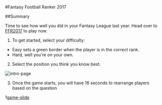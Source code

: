 #Fantasy Football Ranker 2017

##Summary

Time to see how well you did in your Fantasy League last year. Head over to [FFR2017](http://sharp-nightingale-21d173.netlify.com/) to play now.

1.  To get started, select your difficulty:

* Easy sets a green border when the player is in the correct rank.
* Hard, well you're on your own.

2.  Select the position you think you know best.

![intro-page](/images/intro-slide.png)

3.  Once the game starts, you will have 16 seconds to rearrange players based on the question

1[game-slide](/images/game-slide.png)
